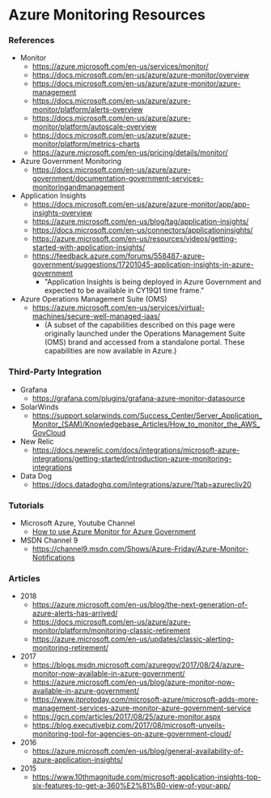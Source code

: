 
Azure Monitoring Resources
==== 

### References
* Monitor
  * https://azure.microsoft.com/en-us/services/monitor/
  * https://docs.microsoft.com/en-us/azure/azure-monitor/overview
  * https://docs.microsoft.com/en-us/azure/azure-monitor/azure-management
  * https://docs.microsoft.com/en-us/azure/azure-monitor/platform/alerts-overview
  * https://docs.microsoft.com/en-us/azure/azure-monitor/platform/autoscale-overview
  * https://docs.microsoft.com/en-us/azure/azure-monitor/platform/metrics-charts
  * https://azure.microsoft.com/en-us/pricing/details/monitor/
* Azure Government Monitoring
  * https://docs.microsoft.com/en-us/azure/azure-government/documentation-government-services-monitoringandmanagement
* Application Insights
  * https://docs.microsoft.com/en-us/azure/azure-monitor/app/app-insights-overview
  * https://azure.microsoft.com/en-us/blog/tag/application-insights/
  * https://docs.microsoft.com/en-us/connectors/applicationinsights/
  * https://azure.microsoft.com/en-us/resources/videos/getting-started-with-application-insights/
  * https://feedback.azure.com/forums/558487-azure-government/suggestions/17201045-application-insights-in-azure-government
	* "Application Insights is being deployed in Azure Government and expected to be available in CY19Q1 time frame."
* Azure Operations Management Suite (OMS) 
  * https://azure.microsoft.com/en-us/services/virtual-machines/secure-well-managed-iaas/
    * (A subset of the capabilities described on this page were originally launched under the Operations Management Suite (OMS) brand and accessed from a standalone portal. These capabilities are now available in Azure.)
   
  
### Third-Party Integration
* Grafana
  * https://grafana.com/plugins/grafana-azure-monitor-datasource
* SolarWinds
  * https://support.solarwinds.com/Success_Center/Server_Application_Monitor_(SAM)/Knowledgebase_Articles/How_to_monitor_the_AWS_GovCloud
* New Relic
  * https://docs.newrelic.com/docs/integrations/microsoft-azure-integrations/getting-started/introduction-azure-monitoring-integrations
* Data Dog
  * https://docs.datadoghq.com/integrations/azure/?tab=azurecliv20  
  

### Tutorials
* Microsoft Azure, Youtube Channel
  * [How to use Azure Monitor for Azure Government](https://www.youtube.com/watch?v=Hk2S1LSBfeI) 
* MSDN Channel 9
  * https://channel9.msdn.com/Shows/Azure-Friday/Azure-Monitor-Notifications 
  
  
### Articles
* 2018
  * https://azure.microsoft.com/en-us/blog/the-next-generation-of-azure-alerts-has-arrived/
  * https://docs.microsoft.com/en-us/azure/azure-monitor/platform/monitoring-classic-retirement
  * https://azure.microsoft.com/en-us/updates/classic-alerting-monitoring-retirement/
* 2017 
  * https://blogs.msdn.microsoft.com/azuregov/2017/08/24/azure-monitor-now-available-in-azure-government/
  * https://azure.microsoft.com/en-us/blog/azure-monitor-now-available-in-azure-government/
  * https://www.itprotoday.com/microsoft-azure/microsoft-adds-more-management-services-azure-monitor-azure-government-service
  * https://gcn.com/articles/2017/08/25/azure-monitor.aspx
  * https://blog.executivebiz.com/2017/08/microsoft-unveils-monitoring-tool-for-agencies-on-azure-government-cloud/
* 2016
  * https://azure.microsoft.com/en-us/blog/general-availability-of-azure-application-insights/
* 2015
  * https://www.10thmagnitude.com/microsoft-application-insights-top-six-features-to-get-a-360%E2%81%B0-view-of-your-app/
 
 